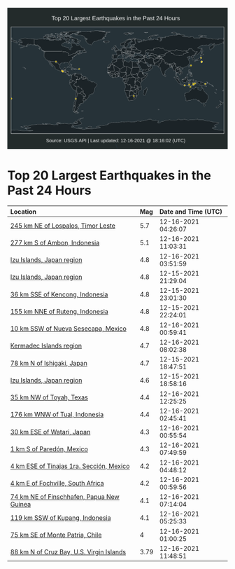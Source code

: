 ![Map](./map.png)

# Top 20 Largest Earthquakes in the Past 24 Hours

| Location | Mag | Date and Time (UTC) |
|:---|:---|:---|
| [245 km NE of Lospalos, Timor Leste](https://earthquake.usgs.gov/earthquakes/eventpage/us6000gcnj) | 5.7 | 12-16-2021 04:26:07 |
| [277 km S of Ambon, Indonesia](https://earthquake.usgs.gov/earthquakes/eventpage/us6000gcqy) | 5.1 | 12-16-2021 11:03:31 |
| [Izu Islands, Japan region](https://earthquake.usgs.gov/earthquakes/eventpage/us6000gcnd) | 4.8 | 12-16-2021 03:51:59 |
| [Izu Islands, Japan region](https://earthquake.usgs.gov/earthquakes/eventpage/us6000gcjr) | 4.8 | 12-15-2021 21:29:04 |
| [36 km SSE of Kencong, Indonesia](https://earthquake.usgs.gov/earthquakes/eventpage/us6000gckn) | 4.8 | 12-15-2021 23:01:30 |
| [155 km NNE of Ruteng, Indonesia](https://earthquake.usgs.gov/earthquakes/eventpage/us6000gckg) | 4.8 | 12-15-2021 22:24:01 |
| [10 km SSW of Nueva Sesecapa, Mexico](https://earthquake.usgs.gov/earthquakes/eventpage/us6000gclp) | 4.8 | 12-16-2021 00:59:41 |
| [Kermadec Islands region](https://earthquake.usgs.gov/earthquakes/eventpage/us6000gcpw) | 4.7 | 12-16-2021 08:02:38 |
| [78 km N of Ishigaki, Japan](https://earthquake.usgs.gov/earthquakes/eventpage/us6000gcil) | 4.7 | 12-15-2021 18:47:51 |
| [Izu Islands, Japan region](https://earthquake.usgs.gov/earthquakes/eventpage/us6000gcis) | 4.6 | 12-15-2021 18:58:16 |
| [35 km NW of Toyah, Texas](https://earthquake.usgs.gov/earthquakes/eventpage/tx2021yope) | 4.4 | 12-16-2021 12:25:25 |
| [176 km WNW of Tual, Indonesia](https://earthquake.usgs.gov/earthquakes/eventpage/us6000gcn3) | 4.4 | 12-16-2021 02:45:41 |
| [30 km ESE of Watari, Japan](https://earthquake.usgs.gov/earthquakes/eventpage/us6000gclx) | 4.3 | 12-16-2021 00:55:54 |
| [1 km S of Paredón, Mexico](https://earthquake.usgs.gov/earthquakes/eventpage/us6000gcpt) | 4.3 | 12-16-2021 07:49:59 |
| [4 km ESE of Tinajas 1ra. Sección, Mexico](https://earthquake.usgs.gov/earthquakes/eventpage/us6000gcnv) | 4.2 | 12-16-2021 04:48:12 |
| [4 km E of Fochville, South Africa](https://earthquake.usgs.gov/earthquakes/eventpage/us6000gclq) | 4.2 | 12-16-2021 00:59:56 |
| [74 km NE of Finschhafen, Papua New Guinea](https://earthquake.usgs.gov/earthquakes/eventpage/us6000gcpm) | 4.1 | 12-16-2021 07:14:04 |
| [119 km SSW of Kupang, Indonesia](https://earthquake.usgs.gov/earthquakes/eventpage/us6000gcp6) | 4.1 | 12-16-2021 05:25:33 |
| [75 km SE of Monte Patria, Chile](https://earthquake.usgs.gov/earthquakes/eventpage/us6000gclj) | 4 | 12-16-2021 01:00:25 |
| [88 km N of Cruz Bay, U.S. Virgin Islands](https://earthquake.usgs.gov/earthquakes/eventpage/pr2021350002) | 3.79 | 12-16-2021 11:48:51 |

